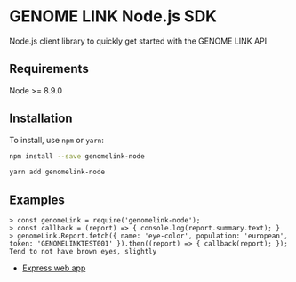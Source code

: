 # GENOME LINK Node.js SDK

Node.js client library to quickly get started with the GENOME LINK API


## Requirements

Node >= 8.9.0


## Installation

To install, use `npm` or `yarn`:

```bash
npm install --save genomelink-node
```
```bash
yarn add genomelink-node
```

## Examples

```
> const genomeLink = require('genomelink-node');
> const callback = (report) => { console.log(report.summary.text); }
> genomeLink.Report.fetch({ name: 'eye-color', population: 'european', token: 'GENOMELINKTEST001' }).then((report) => { callback(report); });
Tend to not have brown eyes, slightly
```

* [Express web app](https://github.com/AWAKENS-dev/api-oauth-example-node-express)

